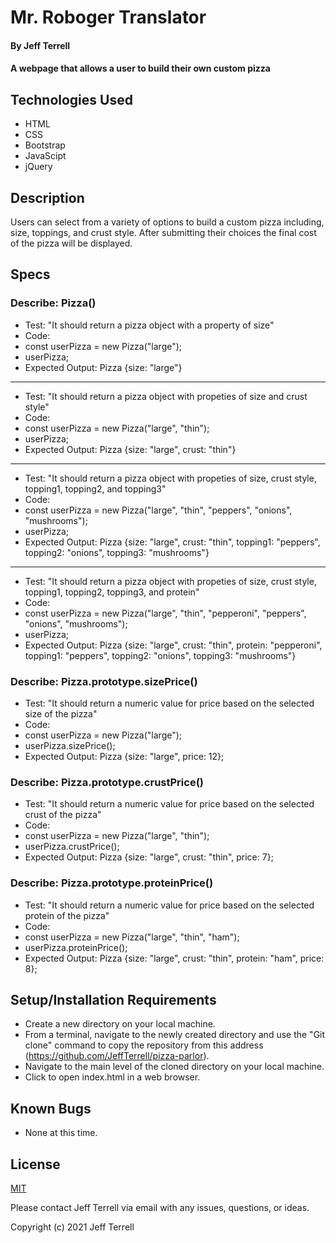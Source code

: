 # Mr. Roboger Translator

#### By Jeff Terrell

#### A webpage that allows a user to build their own custom pizza

## Technologies Used

* HTML
* CSS
* Bootstrap
* JavaScipt
* jQuery

## Description

Users can select from a variety of options to build a custom pizza including, size, toppings, and crust style. After submitting their choices the final cost of the pizza will be displayed.

## Specs

### Describe: Pizza()

* Test: "It should return a pizza object with a property of size"
* Code:
* const userPizza = new Pizza("large");
* userPizza;
* Expected Output: Pizza {size: "large"}
***
* Test: "It should return a pizza object with propeties of size and crust style"
* Code:
* const userPizza = new Pizza("large", "thin");
* userPizza;
* Expected Output: Pizza {size: "large", crust: "thin"}
***
* Test: "It should return a pizza object with propeties of size, crust style, topping1, topping2, and topping3"
* Code:
* const userPizza = new Pizza("large", "thin", "peppers", "onions", "mushrooms");
* userPizza;
* Expected Output: Pizza {size: "large", crust: "thin", topping1: "peppers", topping2: "onions", topping3: "mushrooms"}
***
* Test: "It should return a pizza object with propeties of size, crust style, topping1, topping2, topping3, and protein"
* Code:
* const userPizza = new Pizza("large", "thin", "pepperoni", "peppers", "onions", "mushrooms");
* userPizza;
* Expected Output: Pizza {size: "large", crust: "thin", protein: "pepperoni", topping1: "peppers", topping2: "onions", topping3: "mushrooms"}

### Describe: Pizza.prototype.sizePrice()
* Test: "It should return a numeric value for price based on the selected size of the pizza"
* Code:
* const userPizza = new Pizza("large");
* userPizza.sizePrice();
* Expected Output: Pizza {size: "large", price: 12};

### Describe: Pizza.prototype.crustPrice()
* Test: "It should return a numeric value for price based on the selected crust of the pizza"
* Code:
* const userPizza = new Pizza("large", "thin");
* userPizza.crustPrice();
* Expected Output: Pizza {size: "large", crust: "thin", price: 7};

### Describe: Pizza.prototype.proteinPrice()
* Test: "It should return a numeric value for price based on the selected protein of the pizza"
* Code:
* const userPizza = new Pizza("large", "thin", "ham");
* userPizza.proteinPrice();
* Expected Output: Pizza {size: "large", crust: "thin", protein: "ham", price: 8};


## Setup/Installation Requirements

* Create a new directory on your local machine.
* From a terminal, navigate to the newly created directory and use the "Git clone" command to copy the repository from this address (https://github.com/JeffTerrell/pizza-parlor).
* Navigate to the main level of the cloned directory on your local machine.
* Click to open index.html in a web browser.


## Known Bugs

* None at this time.

## License

[MIT](https://opensource.org/licenses/MIT)

Please contact Jeff Terrell via email with any issues, questions, or ideas.

Copyright (c) 2021 Jeff Terrell
